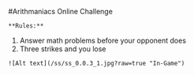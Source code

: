 #Arithmaniacs Online Challenge
```
**Rules:**
```
1. Answer math problems before your opponent does
2. Three strikes and you lose
```
![Alt text](/ss/ss_0.0.3_1.jpg?raw=true "In-Game")
